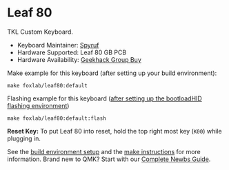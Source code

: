# Leaf 80

TKL Custom Keyboard. 

* Keyboard Maintainer: [Spyruf](https://github.com/spyruf)
* Hardware Supported: Leaf 80 GB PCB
* Hardware Availability: [Geekhack Group Buy](https://geekhack.org/index.php?topic=97011.0)

Make example for this keyboard (after setting up your build environment):

    make foxlab/leaf80:default

Flashing example for this keyboard ([after setting up the bootloadHID flashing environment](https://docs.qmk.fm/#/flashing_bootloadhid))

    make foxlab/leaf80:default:flash

**Reset Key:** To put Leaf 80 into reset, hold the top right most key (`K00`) while plugging in. 


See the [build environment setup](https://docs.qmk.fm/#/getting_started_build_tools) and the [make instructions](https://docs.qmk.fm/#/getting_started_make_guide) for more information. Brand new to QMK? Start with our [Complete Newbs Guide](https://docs.qmk.fm/#/newbs).
